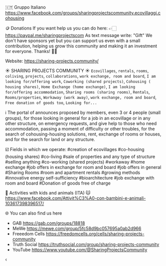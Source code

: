 🇮🇹  Gruppo Italiano
https://www.facebook.com/groups/sharingprojectscommunity.ecovillaggi.cohousing

🪙 Donations
If you want help us you can do here:
👉🏻 https://paypal.me/sharingprojectscom
As text message write: "Gift"
We don't have sponsors yet but you can support us even with a small contribution, helping us grow this community and making it an investment for everyone.
Thanks! 🙏🏻

Website: https://sharing-projects.community/

☀️  SHARING PROJECTS COMMUNITY  ☀️
`Ecovillages`, `rentals`, `rooms`, `coliving`, `projects`, `collaborations`, `work exchange, room and board`, `I am looking for/offering work`, `Coworking (shared projects)`, `Cohousing ( housing shares)`, `Home Exchange (home exchange)`, `I am looking for/offering accommodation`, `Sharing rooms (sharing rooms)`, `Rentals`, `Rooms/properties`, `Workaway (work away)`, `work exchange, room and board`, `Free donation of goods too`, `Looking for...`

ℹ️  The portal of announces proposed by members, even 3 or 4 people (small groups), for those looking in general for a job in an ecovillage or in any other structure, on emergency requests, and give help to those who need accommodation, passing a moment of difficulty or other troubles, for the search of cohousing-housing solutions, rent, exchange of rooms or houses, and for the search for land or any structure.

☑️  Fields in which we operate:
#creation of ecovillages
#co-housing (housing shares)
#co-living
#sale of properties and any type of structure
#selling anything
#co-working (shared projects)
#workaway
#home exchange
#job offers in exchange for room and board
#job offers in general
#Sharing Rooms
#room and apartment rentals
#growing methods
#innovative energy self-sufficiency
#bioarchitecture
#job exchange with room and board
#Donation of goods free of charge

🐶  Activities with kids and animals (ITA)  🐱
https://www.facebook.com/Attivit%C3%A0-con-bambini-e-animali-103617398396517/

🌐  You can also find us here
- GAB
  https://gab.com/groups/18818
- MeWe
  https://mewe.com/group/5fc58d9bc057695a0ab2d966
- Freeedom Cells
  https://freedomcells.org/cells/sharing-projects-community
- Truth Social
  https://truthsocial.com/group/sharing-projects-community
- YouTube
  https://www.youtube.com/@SharingProjectsCommunity

‹
